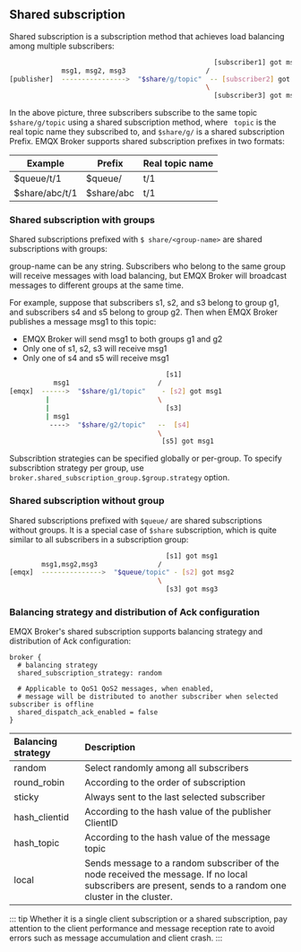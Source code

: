 ## Shared subscription

Shared subscription is a subscription method that achieves load balancing among multiple subscribers:

```bash
                                                   [subscriber1] got msg1
             msg1, msg2, msg3                    /
[publisher]  ---------------->  "$share/g/topic"  -- [subscriber2] got msg2
                                                 \
                                                   [subscriber3] got msg3
```

In the above picture, three subscribers subscribe to the same topic `$share/g/topic` using a shared subscription method, where ` topic` is the real topic name they subscribed to, and `$share/g/` is a shared subscription Prefix. EMQX Broker supports shared subscription prefixes in two formats:

| Example         | Prefix      | Real topic name |
| --------------- | ----------- | --------------- |
| $queue/t/1      | $queue/     | t/1             |
| $share/abc/t/1  | $share/abc  | t/1             |


### Shared subscription with groups

Shared subscriptions prefixed with `$ share/<group-name>` are shared subscriptions with groups:

group-name can be any string. Subscribers who belong to the same group will receive messages with load balancing, but EMQX Broker will broadcast messages to different groups at the same time.

For example, suppose that subscribers s1, s2, and s3 belong to group g1, and subscribers s4 and s5 belong to group g2. Then when EMQX Broker publishes a message msg1 to this topic:

- EMQX Broker will send msg1 to both groups g1 and g2
- Only one of s1, s2, s3 will receive msg1
- Only one of s4 and s5 will receive msg1

```bash
                                       [s1]
           msg1                      /
[emqx]  ------>  "$share/g1/topic"    - [s2] got msg1
         |                           \
         |                             [s3]
         | msg1
          ---->  "$share/g2/topic"   --  [s4]
                                     \
                                      [s5] got msg1
```

Subscribtion strategies can be specified globally or per-group. To specify subscribtion strategy per group, use `broker.shared_subscription_group.$group.strategy` option.

### Shared subscription without group

Shared subscriptions prefixed with `$queue/` are shared subscriptions without groups. It is a special case of `$share` subscription, which is quite similar to all subscribers in a subscription group:

```bash
                                       [s1] got msg1
        msg1,msg2,msg3               /
[emqx]  --------------->  "$queue/topic" - [s2] got msg2
                                     \
                                       [s3] got msg3
```

### Balancing strategy and distribution of Ack configuration

EMQX Broker's shared subscription supports balancing strategy and distribution of Ack configuration:

```hocon
broker {
  # balancing strategy
  shared_subscription_strategy: random
  
  # Applicable to QoS1 QoS2 messages, when enabled,
  # message will be distributed to another subscriber when selected subscriber is offline
  shared_dispatch_ack_enabled = false
}
```
<!-- TODO 待确认 -->

| Balancing strategy |             Description                                                                                                         |
| :----------------- | :------------------------------------------------------------------------------------------------------------------------------ |
| random             | Select randomly among all subscribers                                                                                           |
| round_robin        | According to the order of subscription                                                                                          |
| sticky             | Always sent to the last selected subscriber                                                                                     |
| hash_clientid      | According to the hash value of the publisher ClientID                                                                           |
| hash_topic         | According to the hash value of the message topic                                                                                |
| local              | Sends message to a random subscriber of the node received the message. If no local subscribers are present, sends to a random one cluster in the cluster. |

::: tip
Whether it is a single client subscription or a shared subscription, pay attention to the client performance and message reception rate to avoid errors such as message accumulation and client crash.
:::
